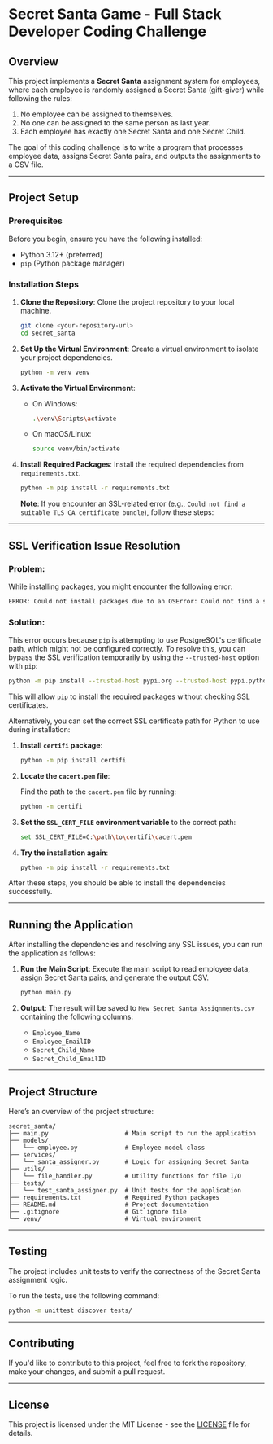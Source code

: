 # Secret Santa Game - Full Stack Developer Coding Challenge

## Overview
This project implements a **Secret Santa** assignment system for employees, where each employee is randomly assigned a Secret Santa (gift-giver) while following the rules:

1. No employee can be assigned to themselves.
2. No one can be assigned to the same person as last year.
3. Each employee has exactly one Secret Santa and one Secret Child.

The goal of this coding challenge is to write a program that processes employee data, assigns Secret Santa pairs, and outputs the assignments to a CSV file.

---

## Project Setup

### Prerequisites

Before you begin, ensure you have the following installed:

* Python 3.12+ (preferred)
* `pip` (Python package manager)

### Installation Steps

1. **Clone the Repository**:
   Clone the project repository to your local machine.

   ```bash
   git clone <your-repository-url>
   cd secret_santa
   ```

2. **Set Up the Virtual Environment**:
   Create a virtual environment to isolate your project dependencies.

   ```bash
   python -m venv venv
   ```

3. **Activate the Virtual Environment**:

   * On Windows:

     ```bash
     .\venv\Scripts\activate
     ```

   * On macOS/Linux:

     ```bash
     source venv/bin/activate
     ```

4. **Install Required Packages**:
   Install the required dependencies from `requirements.txt`.

   ```bash
   python -m pip install -r requirements.txt
   ```

   **Note**: If you encounter an SSL-related error (e.g., `Could not find a suitable TLS CA certificate bundle`), follow these steps:

---

## SSL Verification Issue Resolution

### Problem:

While installing packages, you might encounter the following error:

```bash
ERROR: Could not install packages due to an OSError: Could not find a suitable TLS CA certificate bundle, invalid path: C:\Program Files\PostgreSQL\16\ssl\certs\ca-bundle.crt
```

### Solution:

This error occurs because `pip` is attempting to use PostgreSQL's certificate path, which might not be configured correctly. To resolve this, you can bypass the SSL verification temporarily by using the `--trusted-host` option with `pip`:

```bash
python -m pip install --trusted-host pypi.org --trusted-host pypi.python.org --trusted-host=files.pythonhosted.org -r requirements.txt
```

This will allow `pip` to install the required packages without checking SSL certificates.

Alternatively, you can set the correct SSL certificate path for Python to use during installation:

1. **Install `certifi` package**:

   ```bash
   python -m pip install certifi
   ```

2. **Locate the `cacert.pem` file**:

   Find the path to the `cacert.pem` file by running:

   ```bash
   python -m certifi
   ```

3. **Set the `SSL_CERT_FILE` environment variable** to the correct path:

   ```bash
   set SSL_CERT_FILE=C:\path\to\certifi\cacert.pem
   ```

4. **Try the installation again**:

   ```bash
   python -m pip install -r requirements.txt
   ```

After these steps, you should be able to install the dependencies successfully.

---

## Running the Application

After installing the dependencies and resolving any SSL issues, you can run the application as follows:

1. **Run the Main Script**:
   Execute the main script to read employee data, assign Secret Santa pairs, and generate the output CSV.

   ```bash
   python main.py
   ```

2. **Output**:
   The result will be saved to `New_Secret_Santa_Assignments.csv` containing the following columns:

   * `Employee_Name`
   * `Employee_EmailID`
   * `Secret_Child_Name`
   * `Secret_Child_EmailID`

---

## Project Structure

Here’s an overview of the project structure:

```
secret_santa/
├── main.py                     # Main script to run the application
├── models/
│   └── employee.py             # Employee model class
├── services/
│   └── santa_assigner.py       # Logic for assigning Secret Santa
├── utils/
│   └── file_handler.py         # Utility functions for file I/O
├── tests/
│   └── test_santa_assigner.py  # Unit tests for the application
├── requirements.txt            # Required Python packages
├── README.md                   # Project documentation
├── .gitignore                  # Git ignore file
└── venv/                       # Virtual environment
```

---

## Testing

The project includes unit tests to verify the correctness of the Secret Santa assignment logic.

To run the tests, use the following command:

```bash
python -m unittest discover tests/
```

---

## Contributing

If you'd like to contribute to this project, feel free to fork the repository, make your changes, and submit a pull request.

---

## License

This project is licensed under the MIT License - see the [LICENSE](LICENSE) file for details.
